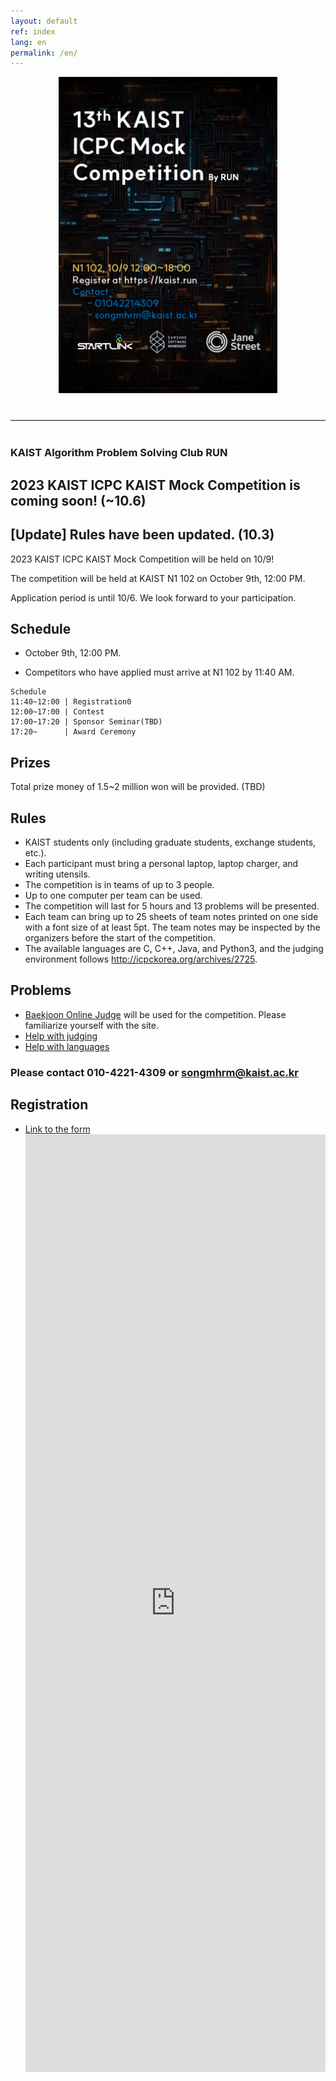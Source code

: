```yaml
---
layout: default
ref: index
lang: en
permalink: /en/
---
```


<div style="text-align: center">
  <img src="/contest/2023-fall/RUN2023FallPoster.PNG" alt="poster" style="width: 350px;"/>
</div>
<hr style="size: 20; margin-top: 40px; margin-bottom: 40px; border: solid; border-width: 0; border-bottom: 1px solid #e8e8e8;"/>

### KAIST Algorithm Problem Solving Club RUN

## 2023 KAIST ICPC KAIST Mock Competition is coming soon! (~10.6)
## [Update] Rules have been updated. (10.3)

2023 KAIST ICPC KAIST Mock Competition will be held on 10/9!

The competition will be held at KAIST N1 102 on October 9th, 12:00 PM.

Application period is until 10/6. We look forward to your participation.

## Schedule

- October 9th, 12:00 PM.

- Competitors who have applied must arrive at N1 102 by 11:40 AM.

```
Schedule
11:40~12:00 | Registration0
12:00~17:00 | Contest
17:00~17:20 | Sponsor Seminar(TBD)
17:20~      | Award Ceremony
```

## Prizes

Total prize money of 1.5~2 million won will be provided. (TBD)

## Rules

- KAIST students only (including graduate students, exchange students, etc.).
- Each participant must bring a personal laptop, laptop charger, and writing utensils.
- The competition is in teams of up to 3 people.
- Up to one computer per team can be used.
- The competition will last for 5 hours and 13 problems will be presented.
- Each team can bring up to 25 sheets of team notes printed on one side with a font size of at least 5pt. The team notes may be inspected by the organizers before the start of the competition.
- The available languages are C, C++, Java, and Python3, and the judging environment follows http://icpckorea.org/archives/2725.

## Problems

- [Baekjoon Online Judge](https://www.acmicpc.net/) will be used for the competition. Please familiarize yourself with the site.
- [Help with judging](https://www.acmicpc.net/help/judge)
- [Help with languages](https://www.acmicpc.net/help/language)

### Please contact 010-4221-4309 or songmhrm@kaist.ac.kr

## Registration

- [Link to the form](https://forms.gle/Z3pkK9dukfrPvaX5A)
  <iframe src="https://forms.gle/Z3pkK9dukfrPvaX5A" frameborder="0" width="100%" height="1500px"></iframe>
